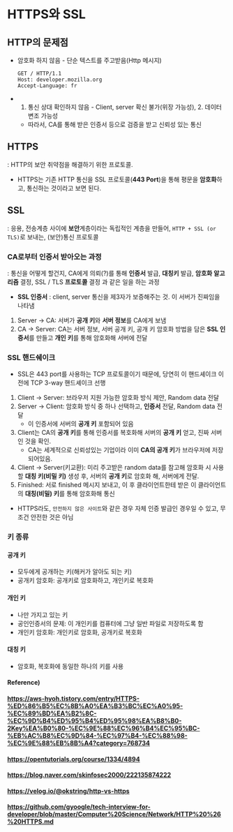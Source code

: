 # HTTPS와 SSL



## HTTP의 문제점

* 암호화 하지 않음 - 단순 텍스트를 주고받음(Http 메시지)

  ```http
  GET / HTTP/1.1
  Host: developer.mozilla.org
  Accept-Language: fr
  ```

* 1. 통신 상대 확인하지 않음 - Client, server 확신 불가(위장 가능성), 2. 데이터 변조 가능성

  * 따라서, CA를 통해 받은 인증서 등으로 검증을 받고 신뢰성 있는 통신



## HTTPS

: HTTP의 보안 취약점을 해결하기 위한 프로토콜.

* HTTPS는 기존 HTTP 통신을 SSL 프로토콜(**443 Port**)을 통해 평문을 **암호화**하고, 통신하는 것이라고 보면 된다.



## SSL

: 응용, 전송계층 사이에 **보안**계층이라는 독립적인 계층을 만들어, `HTTP + SSL (or TLS)`로 보내는, (보안)통신 프로토콜



### CA로부터 인증서 받아오는 과정

: 통신을 어떻게 할건지, CA에게 의뢰(?)를 통해 **인증서** 발급, **대칭키** 발급, **암호화 알고리즘** 결정, SSL / TLS **프로토콜** 결정 과 같은 일을 하는 과정

* **SSL 인증서** : client, server 통신을 제3자가 보증해주는 것. 이 서버가 진짜임을 나타냄

1. Server -> CA: 서버가 **공개 키**와 **서버 정보**를 CA에게 보냄
2. CA -> Server: CA는 서버 정보, 서버 공개 키, 공개 키 암호화 방법을 담은 **SSL 인증서**를 만들고 **개인 키**를 통해 암호화해 서버에 전달



### SSL 핸드쉐이크

* SSL은 443 port를 사용하는 TCP 프로토콜이기 때문에, 당연히 이 핸드셰이크 이전에 TCP 3-way 핸드셰이크 선행



1. Client -> Server: 브라우저 지원 가능한 암호화 방식 제안, Random data 전달
2. Server -> Client: 암호화 방식 중 하나 선택하고, **인증서** 전달, Random data 전달
   * 이 인증서에 서버의 **공개 키** 포함되어 있음
3. Client는 CA의 **공개 키**를 통해 인증서를 복호화해 서버의 **공개 키** 얻고, 진짜 서버인 것을 확인.
   * CA는 세계적으로 신뢰성있는 기업이라 이미 **CA의 공개 키**가 브라우저에 저장 되어있음.
4. Client -> Server(키교환): 미리 주고받은 random data를 참고해 암호화 시 사용할 **대칭 키(비밀 키)** 생성 후, 서버의 **공개 키**로 암호화 해, 서버에게 전달.
5. Finished: 서로 finished 메시지 보내고, 이 후 클라이언트한테 받은 이 클라이언트의 **대칭(비밀) 키**를 통해 암호화해 통신



* HTTPS라도, `안전하지 않은 사이트`와 같은 경우 자체 인증 발급인 경우일 수 있고, 무조건 안전한 것은 아님



### 키 종류

#### 공개 키

* 모두에게 공개하는 키(해커가 알아도 되는 키)
* 공개키 암호화: 공개키로 암호화하고, 개인키로 복호화



#### 개인 키

* 나만 가지고 있는 키
* 공인인증서의 문제: 이 개인키를 컴퓨터에 그냥 일반 파일로 저장하도록 함
* 개인키 암호화: 개인키로 암호화, 공개키로 복호화



#### 대칭 키

* 암호화, 복호화에 동일한 하나의 키를 사용



#### Reference)

#### https://aws-hyoh.tistory.com/entry/HTTPS-%ED%86%B5%EC%8B%A0%EA%B3%BC%EC%A0%95-%EC%89%BD%EA%B2%8C-%EC%9D%B4%ED%95%B4%ED%95%98%EA%B8%B0-2Key%EA%B0%80-%EC%9E%88%EC%96%B4%EC%95%BC-%EB%AC%B8%EC%9D%84-%EC%97%B4-%EC%88%98-%EC%9E%88%EB%8B%A4?category=768734

#### https://opentutorials.org/course/1334/4894

#### https://blog.naver.com/skinfosec2000/222135874222

#### https://velog.io/@okstring/http-vs-https

#### https://github.com/gyoogle/tech-interview-for-developer/blob/master/Computer%20Science/Network/HTTP%20%26%20HTTPS.md